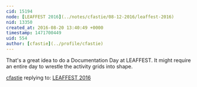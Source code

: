 ```yaml
---
cid: 15194
node: [LEAFFEST 2016](../notes/cfastie/08-12-2016/leaffest-2016)
nid: 13350
created_at: 2016-08-20 13:40:49 +0000
timestamp: 1471700449
uid: 554
author: [cfastie](../profile/cfastie)
---
```


That's a great idea to do a Documentation Day at LEAFFEST. It might require an entire day to wrestle the activity grids into shape.

[cfastie](../profile/cfastie) replying to: [LEAFFEST 2016](../notes/cfastie/08-12-2016/leaffest-2016)

